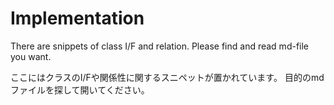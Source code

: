 # Implementation
There are snippets of class I/F and relation.
Please find and read md-file you want.

ここにはクラスのI/Fや関係性に関するスニペットが置かれています。
目的のmdファイルを探して開いてください。
